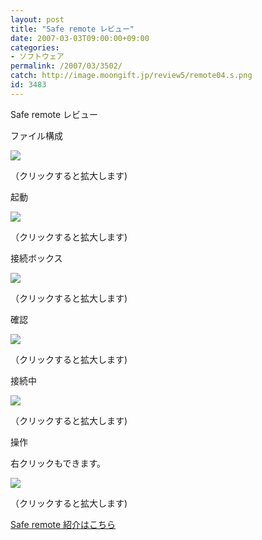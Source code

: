 ```yaml
---
layout: post
title: "Safe remote レビュー"
date: 2007-03-03T09:00:00+09:00
categories:
- ソフトウェア
permalink: /2007/03/3502/
catch: http://image.moongift.jp/review5/remote04.s.png
id: 3483
---
```

Safe remote レビュー  
<!--more-->

ファイル構成

  

[![](http://image.moongift.jp/review5/remote01.s.png)](http://image.moongift.jp/review5/remote01.png)  
  
（クリックすると拡大します)

  

起動

  

[![](http://image.moongift.jp/review5/remote02.s.png)](http://image.moongift.jp/review5/remote02.png)  
  
（クリックすると拡大します)

  

接続ボックス

  

  

[![](http://image.moongift.jp/review5/remote03.s.png)](http://image.moongift.jp/review5/remote03.png)  
  
（クリックすると拡大します)

  

確認

  

[![](http://image.moongift.jp/review5/remote04.s.png)](http://image.moongift.jp/review5/remote04.png)  
  
（クリックすると拡大します)

  

接続中

  

[![](http://image.moongift.jp/review5/remote05.s.png)](http://image.moongift.jp/review5/remote05.png)  
  
（クリックすると拡大します)

  

操作

  

右クリックもできます。

  

[![](http://image.moongift.jp/review5/remote06.s.png)](http://image.moongift.jp/review5/remote06.png)  
  
（クリックすると拡大します)

  

[Safe remote 紹介はこちら](http://fw.moongift.jp/intro/i-3501.html)

